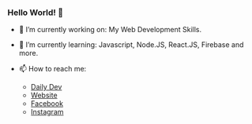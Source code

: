 ### Hello World! 👋

- 🔭 I’m currently working on: My Web Development Skills.
- 🌱 I’m currently learning: Javascript, Node.JS, React.JS, Firebase and more.

- 📫 How to reach me:
  * <a target="_blank" href="https://app.daily.dev/eshayat_al_wasiu">Daily Dev</a>
  * <a target="_blank" href="https://eshayat-al-wasiu.vercel.app">Website</a>
  * <a target="_blank" href="https://www.facebook.com/profile.php?id=100090545934979">Facebook</a>
  * <a target="_blank" href="https://www.instagram.com/eshayat_al_wasiu/">Instagram</a>
